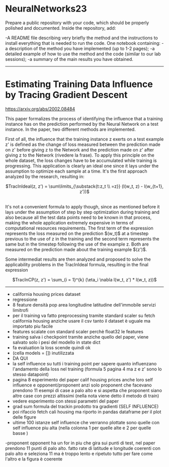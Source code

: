 # NeuralNetworks23

Prepare a public repository with your code, which should be properly polished and documented. 
Inside the repository, add:

-A README file describing very briefly the method and the instructions to install everything that is needed to run the code.
One notebook containing:
-a description of the method you have implemented (up to 1-2 pages);
-a detailed example of how to use the method and the code (similar to our lab sessions);
-a summary of the main results you have obtained.

-------------
# Estimating Training Data Influence by Tracing Gradient Descent 

https://arxiv.org/abs/2002.08484

This paper formalizes the process of identifying the influence that a training instance has on the prediction performed by the Neural Network on a test instance. In the paper, two different methods are implemented. 

First of all, the influence that the training instance z exerts on a test example z' is defined as the change of loss measured between the prediction made on z' before giving z to the Network and the prediction made on z' after giving z to the Network (rivedere la frase). To apply this principle on the whole dataset, the loss changes have to be accumulated while training is progressing. This application is clearly an ideal one since it lays under the assumption to optimize each sample at a time. It's the first approach analyzed by the research, resulting in: <br> 
<p align="center">
  $TracInIdeal(z, z') = \sum\limits_{\substack{t:z_t \\ =z}} (l(w_t, z) - l(w_{t+1}, z'))$ 
  </p> <br>
It's not a convenient formula to apply though, since as mentioned before it lays under the assumption of step by step optimization during training and also because all the test data points need to be known in that process, making the whole application extremely expensive in terms of computational resources requirements.
The first term of the expression represents the loss measured on the prediction $(w_t)$ at a timestep previous to the use of z in the training and the second term represents the same but in the timestep following the use of the example z. Both are measured on the prediction made about the training example $(z')$. <br> 

Some intermediat results are then analyzed and proposed to solve the applicability problems in the TracInIdeal formula, resulting in the final expression <br>
<p align = "center">
  $TracInCP(z, z') = \sum_{i = 1}^{k} (\eta_i \nabla l(w_t, z') * l(w_t, z))$ 

-------------

- california housing prices dataset
- regressione
- 8 feature densità pop area longitudine latitudine dell'immobile servizi limitrofi
- per il training va fatto preprocessing tramite standard scaler su fetch california housing anziche usare il csv tanto il dataset è uguale ma importato piu facile
- features scalate con standard scaler perchè float32 le features
- training salva i checkpoint tramite anziche quello del paper, viene salvato solo i pesi del modello in state dict 
- fa evaluation la loss scende quindi ok
- (cella models = []) inutilizzata
- DA QUI
- la self influence su tutti i training point per sapere quanto influenzano l'andamento della loss nel training (formula 5 pagina 4 ma z e z' sono lo stesso datapoint)
- pagina 8 esperimento del paper calif housing prices anche loro self influence e opponent/proponent anzi solo proponent che facevano prendono 11 esempi di case a palo alto e si aspetta che proponent siano altre case con prezzi altissimi (nella nota viene detto il metodo di train) 
- vedere esperimento con stessi parametri del paper
- grad sum formula del trackin prodotto tra gradienti (SELF INFLUENCE)
- poi rifaccio fetch cali housing ma riporto in pandas dataframe per il plot delle figure
- ultime 100 istanze self influence che verranno plottate sono quelle con self influence piu alta (nella colonna 1 per quelle alte e 2 per quelle basse )


-proponent opponent ha un for in piu che gira sui punti di test, nel paper prendono 11 punti di palo alto. fatto rate di latitude e longitude coerenti con palo alto e seleziona 11 ma è troppo lento e ripetuto tutto per fare come l'altro e la figura è coerente

